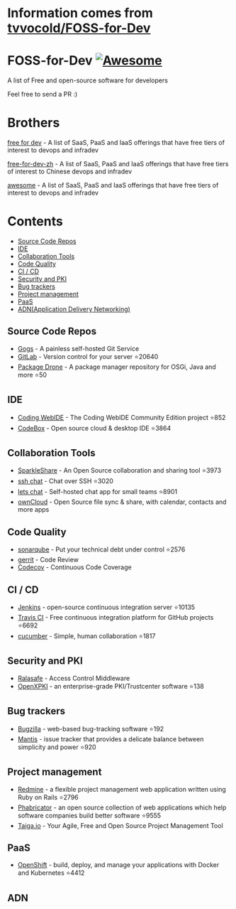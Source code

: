 # Information comes from [tvvocold/FOSS-for-Dev](https://github.com/tvvocold/FOSS-for-Dev)
# FOSS-for-Dev  [![Awesome](https://cdn.rawgit.com/sindresorhus/awesome/d7305f38d29fed78fa85652e3a63e154dd8e8829/media/badge.svg)](https://github.com/sindresorhus/awesome)
A list of Free and open-source software for developers

 
Feel free to send a PR :)
# Brothers
[free for dev](https://github.com/ripienaar/free-for-dev) - A list of SaaS, PaaS and IaaS offerings that have free tiers of interest to devops and infradev

[free-for-dev-zh](https://github.com/qinghuaiorg/free-for-dev-zh) - A list of SaaS, PaaS and IaaS offerings that have free tiers of interest to Chinese devops and infradev

[awesome](https://github.com/sindresorhus/awesome) - A list of SaaS, PaaS and IaaS offerings that have free tiers of interest to devops and infradev


# Contents
   * [Source Code Repos](#source-code-repos)
   * [IDE](#ide)
   * [Collaboration Tools](#collaboration-tools)
   * [Code Quality](#code-quality)
   * [CI / CD](#ci--cd)
   * [Security and PKI](#security-and-pki)
   * [Bug trackers](#bug-trackers)
   * [Project management](#project-management)
   * [PaaS](#paas)
   * [ADN(Application Delivery Networking)](#adn)


## Source Code Repos 

 * [Gogs](https://github.com/gogits/gogs)  - A painless self-hosted Git Service 
 * [GitLab](https://github.com/gitlabhq/gitlabhq) - Version control for your server :star:20640
 * [Package Drone](https://github.com/eclipse/packagedrone) - A package manager repository for OSGi, Java and more :star:50


## IDE 

 * [Coding WebIDE](https://github.com/Coding/WebIDE) - The Coding WebIDE Community Edition project :star:852
 * [CodeBox](https://github.com/CodeboxIDE/codebox) - Open source cloud & desktop IDE :star:3864


## Collaboration Tools

 * [SparkleShare](https://github.com/hbons/SparkleShare) - An Open Source collaboration and sharing tool :star:3973
 * [ssh chat](https://github.com/shazow/ssh-chat) - Chat over SSH  :star:3020
 * [lets chat](https://github.com/sdelements/lets-chat) - Self-hosted chat app for small teams :star:8901
 * [ownCloud](https://owncloud.org) - Open Source file sync & share, with calendar, contacts and more apps

## Code Quality

 * [sonarqube](https://github.com/SonarSource/sonarqube) - Put your technical debt under control :star:2576
 * [gerrit](https://gerrit.googlesource.com/) - Code Review
 * [Codecov](https://codecov.io/) - Continuous Code Coverage


## CI / CD

 * [Jenkins](https://github.com/jenkinsci/jenkins) - open-source continuous integration server :star:10135
 * [Travis CI](https://github.com/travis-ci/travis-ci) - Free continuous integration platform for GitHub projects :star:6692
 * [cucumber](https://github.com/cucumber/cucumber) - Simple, human collaboration  :star:1817


## Security and PKI

 * [Ralasafe](http://sourceforge.net/projects/ralasafe/) - Access Control Middleware
 * [OpenXPKI](https://github.com/openxpki/openxpki) - an enterprise-grade PKI/Trustcenter software :star:138


## Bug trackers

* [Bugzilla](https://github.com/bugzilla/bugzilla) - web-based bug-tracking software :star:192
* [Mantis](https://github.com/mantisbt/mantisbt) - issue tracker that provides a delicate balance between simplicity and power :star:920


## Project management
* [Redmine](https://github.com/redmine/redmine) - a flexible project management web application written using Ruby on Rails :star:2796
* [Phabricator](https://github.com/phacility/phabricator) - an open source collection of web applications which help software companies build better software :star:9555
* [Taiga.io](https://github.com/taigaio) - Your Agile, Free and Open Source Project Management Tool

## PaaS

 * [OpenShift](https://github.com/openshift/origin) - build, deploy, and manage your applications with Docker and Kubernetes :star:4412

## ADN 
  
 

